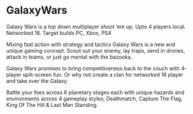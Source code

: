 # GalaxyWars
Galaxy Wars is a top down multiplayer shoot ‘em up.  Upto 4 players local.  Networked 16.  Target builds PC, Xbox, PS4

Mixing fast action with strategy and tactics Galaxy Wars is a new and unique gaming concept. Scout out your enemy, lay traps, send in drones, attack in teams, or just go mental with the bazooka.  

Galaxy Wars promises to bring competitiveness back to the couch with 4-player split-screen fun.  Or why not create a clan for networked 16 player and take over the Galaxy.

Battle your foes across 6 planetary stages each with unique hazards and environments across 4 gameplay styles; Deathmatch, Capture The Flag, King Of The Hill & Last Man Standing.
